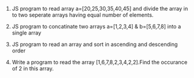 1. JS program to read array a=[20,25,30,35,40,45] and divide the array in to two seperate arrays having equal number of elements.

2. JS program to concatinate two arrays a=[1,2,3,4] & b=[5,6,7,8] into a single array

3. JS program to read an array and sort in ascending and descending order

4. Write a program to read the array [1,6,7,8,2,3,4,2,2].Find the occurance of 2 in this array.